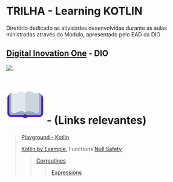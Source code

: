 


# TRILHA - Learning KOTLIN 

Diretório dedicado as atividades desenvolvidas durante as aulas ministradas através do Modulo, apresentado pelo EAD da DIO 
## [Digital Inovation One](wwww.dio.me) - DIO


![..](https://www.locaweb.com.br/blog/wp-content/uploads/2023/08/Kotlin-capa-1.jpg)

# ![..](https://github.com/MarciaMoreno/MarciaMoreno/raw/main/Imagens/emoji-livro-aberto.png) - (Links relevantes)

> [Playground - Kotlin](https://play.kotlinlang.org/) 
> 
> [Kotlin by Example ](https://play.kotlinlang.org/byExample/overview?_gl=1*ppi3v*_ga*MTY1Mjg1MTEwMi4xNzM0MDk0OTg1*_ga_9J976DJZ68*MTczNDUzNTA4NS42My4xLjE3MzQ1MzYyMzEuMC4wLjA.)
 .Functions
> [Null Safety](https://kotlinlang.org/docs/null-safety.html)
> > [Corroutines](https://kotlinlang.org/docs/coroutines-overview.html)
> > > [Expressions](https://kotlinlang.org/docs/this-expressions.html)
> > > > [](https://kotlinlang.org/docs/destructuring-declarations.html)


